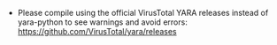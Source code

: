 - Please compile using the official VirusTotal YARA releases instead of yara-python to see warnings and avoid errors: https://github.com/VirusTotal/yara/releases